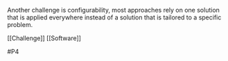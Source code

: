 Another challenge is configurability, most approaches rely on one solution that is applied everywhere instead of a solution that is tailored to a specific problem.

[[Challenge]]
[[Software]]

#P4 